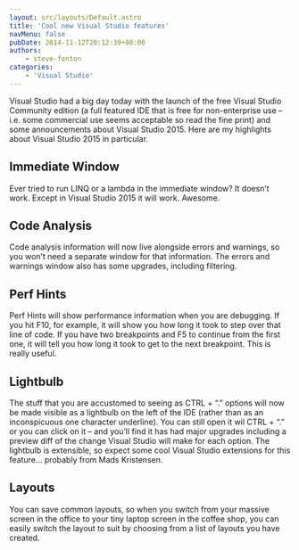 ```yaml
---
layout: src/layouts/Default.astro
title: 'Cool new Visual Studio features'
navMenu: false
pubDate: 2014-11-12T20:12:39+00:00
authors:
    - steve-fenton
categories:
    - 'Visual Studio'
---
```


Visual Studio had a big day today with the launch of the free Visual Studio Community edition (a full featured IDE that is free for non-enterprise use – i.e. some commercial use seems acceptable so read the fine print) and some announcements about Visual Studio 2015. Here are my highlights about Visual Studio 2015 in particular.

## Immediate Window

Ever tried to run LINQ or a lambda in the immediate window? It doesn’t work. Except in Visual Studio 2015 it will work. Awesome.

## Code Analysis

Code analysis information will now live alongside errors and warnings, so you won’t need a separate window for that information. The errors and warnings window also has some upgrades, including filtering.

## Perf Hints

Perf Hints will show performance information when you are debugging. If you hit F10, for example, it will show you how long it took to step over that line of code. If you have two breakpoints and F5 to continue from the first one, it will tell you how long it took to get to the next breakpoint. This is really useful.

## Lightbulb

The stuff that you are accustomed to seeing as CTRL + “.” options will now be made visible as a lightbulb on the left of the IDE (rather than as an inconspicuous one character underline). You can still open it wil CTRL + “.” or you can click on it – and you’ll find it has had major upgrades including a preview diff of the change Visual Studio will make for each option. The lightbulb is extensible, so expect some cool Visual Studio extensions for this feature… probably from Mads Kristensen.

## Layouts

You can save common layouts, so when you switch from your massive screen in the office to your tiny laptop screen in the coffee shop, you can easily switch the layout to suit by choosing from a list of layouts you have created.